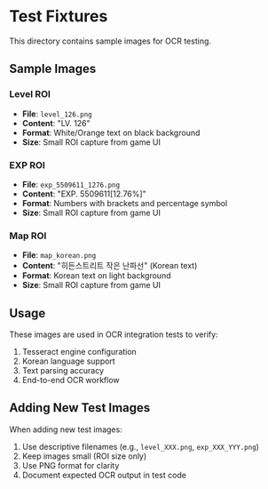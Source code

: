 # Test Fixtures

This directory contains sample images for OCR testing.

## Sample Images

### Level ROI
- **File**: `level_126.png`
- **Content**: "LV. 126"
- **Format**: White/Orange text on black background
- **Size**: Small ROI capture from game UI

### EXP ROI
- **File**: `exp_5509611_1276.png`
- **Content**: "EXP. 5509611[12.76%]"
- **Format**: Numbers with brackets and percentage symbol
- **Size**: Small ROI capture from game UI

### Map ROI
- **File**: `map_korean.png`
- **Content**: "히든스트리트 작은 난파선" (Korean text)
- **Format**: Korean text on light background
- **Size**: Small ROI capture from game UI

## Usage

These images are used in OCR integration tests to verify:
1. Tesseract engine configuration
2. Korean language support
3. Text parsing accuracy
4. End-to-end OCR workflow

## Adding New Test Images

When adding new test images:
1. Use descriptive filenames (e.g., `level_XXX.png`, `exp_XXX_YYY.png`)
2. Keep images small (ROI size only)
3. Use PNG format for clarity
4. Document expected OCR output in test code
